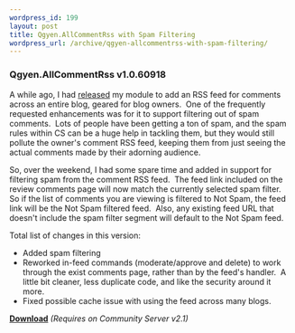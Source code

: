 ```yaml
--- 
wordpress_id: 199
layout: post
title: Qgyen.AllCommentRss with Spam Filtering
wordpress_url: /archive/qgyen-allcommentrss-with-spam-filtering/
---
```


<h3>Qgyen.AllCommentRss v1.0.60918</h3>  <p>A while ago, I had <a href="http://qgyen.net/archive/2006/08/04/Qgyen.AllCommentRss-for-CS-v2.1-RC1.aspx">released</a> my module to add an RSS feed for comments across an entire blog, geared for blog owners.&nbsp; One of the frequently requested enhancements was for it to support filtering out of spam comments.&nbsp; Lots of people have been getting a ton of spam, and the spam rules within CS can be a huge help in tackling them, but they would still pollute the owner&#39;s comment RSS feed, keeping them from just seeing the actual comments made by their adorning audience.</p><p>So, over the weekend, I had some spare time and added in support for filtering spam from the comment RSS feed.&nbsp; The feed link included on the review comments page will now match the currently selected spam filter.&nbsp; So if the list of comments you are viewing is filtered to Not Spam, the feed link will be the Not Spam filtered feed.&nbsp; Also, any existing feed URL that doesn&#39;t include the spam filter segment will default to the Not Spam feed.</p><p>Total list of changes in this version:</p><ul><li>Added spam filtering</li><li>Reworked in-feed commands (moderate/approve and delete) to work through the exist comments page, rather than by the feed&#39;s handler.&nbsp; A little bit cleaner, less duplicate code, and like the security around it more.</li><li>Fixed possible cache issue with using the feed across many blogs.<br /></li></ul><p><strong><a href="http://qgyen.net/r.ashx?6">Download</a></strong> <em>(Requires on Community Server v2.1)</em></p>
         
